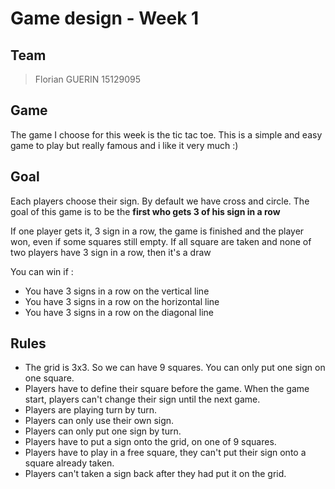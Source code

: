 # Game design - Week 1 

## Team
> Florian GUERIN 15129095

## Game

The game I choose for this week is the tic tac toe. This is a simple and easy game to play but really famous and i like it very much :)

## Goal

Each players choose their sign. By default we have cross and circle.
The goal of this game is to be the **first who gets 3 of his sign in a row**

If one player gets it, 3 sign in a row, the game is finished and the player won, even if some squares still empty. 
If all square are taken and none of two players have 3 sign in a row, then it's a draw

You can win if :
- You have 3 signs in a row on the vertical line
- You have 3 signs in a row on the horizontal line
- You have 3 signs in a row on the diagonal line

## Rules

- The grid is 3x3. So we can have 9 squares. You can only put one sign on one square.
- Players have to define their square before the game. When the game start, players can't change their sign until the next game.
- Players are playing turn by turn.
- Players can only use their own sign.
- Players can only put one sign by turn.
- Players have to put a sign onto the grid, on one of 9 squares.
- Players have to play in a free square, they can't put their sign onto a square already taken.
- Players can't taken a sign back after they had put it on the grid.





